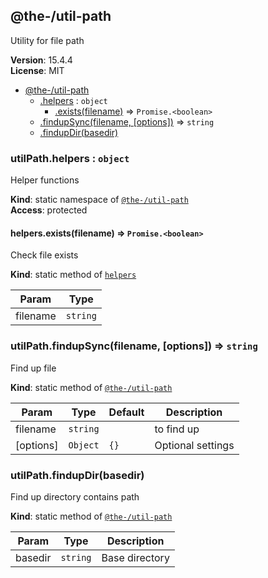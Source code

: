 <!--- Code generated by @the-/script-doc. DO NOT EDIT. -->

<a name="module_@the-/util-path"></a>

## @the-/util-path
Utility for file path

**Version**: 15.4.4  
**License**: MIT  

* [@the-/util-path](#module_@the-/util-path)
    * [.helpers](#module_@the-/util-path.helpers) : <code>object</code>
        * [.exists(filename)](#module_@the-/util-path.helpers.exists) ⇒ <code>Promise.&lt;boolean&gt;</code>
    * [.findupSync(filename, [options])](#module_@the-/util-path.findupSync) ⇒ <code>string</code>
    * [.findupDir(basedir)](#module_@the-/util-path.findupDir)

<a name="module_@the-/util-path.helpers"></a>

### utilPath.helpers : <code>object</code>
Helper functions

**Kind**: static namespace of [<code>@the-/util-path</code>](#module_@the-/util-path)  
**Access**: protected  
<a name="module_@the-/util-path.helpers.exists"></a>

#### helpers.exists(filename) ⇒ <code>Promise.&lt;boolean&gt;</code>
Check file exists

**Kind**: static method of [<code>helpers</code>](#module_@the-/util-path.helpers)  

| Param | Type |
| --- | --- |
| filename | <code>string</code> | 

<a name="module_@the-/util-path.findupSync"></a>

### utilPath.findupSync(filename, [options]) ⇒ <code>string</code>
Find up file

**Kind**: static method of [<code>@the-/util-path</code>](#module_@the-/util-path)  

| Param | Type | Default | Description |
| --- | --- | --- | --- |
| filename | <code>string</code> |  | to find up |
| [options] | <code>Object</code> | <code>{}</code> | Optional settings |

<a name="module_@the-/util-path.findupDir"></a>

### utilPath.findupDir(basedir)
Find up directory contains path

**Kind**: static method of [<code>@the-/util-path</code>](#module_@the-/util-path)  

| Param | Type | Description |
| --- | --- | --- |
| basedir | <code>string</code> | Base directory |


